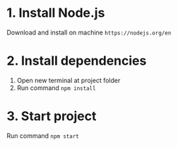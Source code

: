 # 1. Install Node.js
Download and install on machine
`https://nodejs.org/en`

# 2. Install dependencies

1. Open new terminal at project folder
2. Run command `npm install`

# 3. Start project

Run command `npm start`